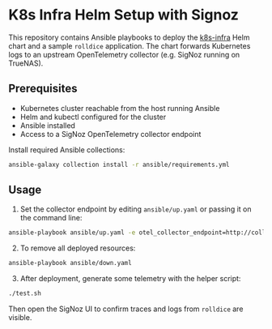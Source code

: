 # K8s Infra Helm Setup with Signoz

This repository contains Ansible playbooks to deploy the [k8s-infra](https://github.com/SigNoz/k8s-infra) Helm chart and a sample `rolldice` application. The chart forwards Kubernetes logs to an upstream OpenTelemetry collector (e.g. SigNoz running on TrueNAS).

## Prerequisites

- Kubernetes cluster reachable from the host running Ansible
- Helm and kubectl configured for the cluster
- Ansible installed
- Access to a SigNoz OpenTelemetry collector endpoint

Install required Ansible collections:

```bash
ansible-galaxy collection install -r ansible/requirements.yml
```

## Usage

1. Set the collector endpoint by editing `ansible/up.yaml` or passing it on the command line:

```bash
ansible-playbook ansible/up.yaml -e otel_collector_endpoint=http://collector:4317
```

2. To remove all deployed resources:

```bash
ansible-playbook ansible/down.yaml
```

3. After deployment, generate some telemetry with the helper script:

```bash
./test.sh
```

Then open the SigNoz UI to confirm traces and logs from `rolldice` are visible.
